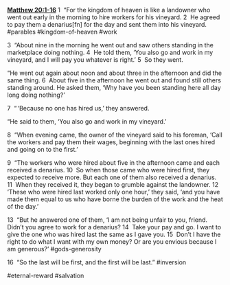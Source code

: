 **[Matthew 20:1-16](http://www.blueletterbible.org/search/preSearch.cfm?Criteria=Matthew+20.1-16&t=NIV)**
1  “For the kingdom of heaven is like a landowner who went out early in the morning to hire workers for his vineyard. 2  He agreed to pay them a denarius[fn] for the day and sent them into his vineyard. #parables #kingdom-of-heaven #work

3  “About nine in the morning he went out and saw others standing in the marketplace doing nothing. 4  He told them, ‘You also go and work in my vineyard, and I will pay you whatever is right.’ 5  So they went.

“He went out again about noon and about three in the afternoon and did the same thing. 6  About five in the afternoon he went out and found still others standing around. He asked them, ‘Why have you been standing here all day long doing nothing?’

7  “ ‘Because no one has hired us,’ they answered.

“He said to them, ‘You also go and work in my vineyard.’

8  “When evening came, the owner of the vineyard said to his foreman, ‘Call the workers and pay them their wages, beginning with the last ones hired and going on to the first.’

9  “The workers who were hired about five in the afternoon came and each received a denarius. 10  So when those came who were hired first, they expected to receive more. But each one of them also received a denarius. 11  When they received it, they began to grumble against the landowner. 12  ‘These who were hired last worked only one hour,’ they said, ‘and you have made them equal to us who have borne the burden of the work and the heat of the day.’

13  “But he answered one of them, ‘I am not being unfair to you, friend. Didn’t you agree to work for a denarius? 14  Take your pay and go. I want to give the one who was hired last the same as I gave you. 15  Don’t I have the right to do what I want with my own money? Or are you envious because I am generous?’ #gods-generosity 

16  “So the last will be first, and the first will be last.” #inversion

#eternal-reward #salvation